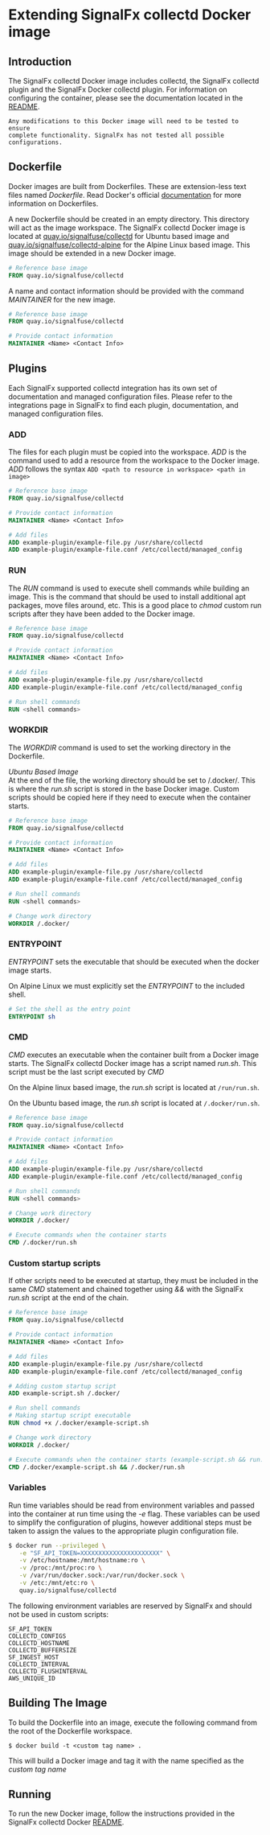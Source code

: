 # Extending SignalFx collectd Docker image

## Introduction

The SignalFx collectd Docker image includes collectd, the SignalFx collectd 
plugin and the SignalFx Docker collectd plugin. For information on 
configuring the container, please see the documentation located in the 
[README](../README.md).

```
Any modifications to this Docker image will need to be tested to ensure 
complete functionality. SignalFx has not tested all possible configurations.
```

## Dockerfile

Docker images are built from Dockerfiles. These are extension-less text files 
named *Dockerfile*. Read Docker's official 
[documentation](https://docs.docker.com/engine/reference/builder/) for more 
information on Dockerfiles.

A new Dockerfile should be created in an empty directory. This 
directory will act as the image workspace. The SignalFx collectd Docker 
image is located at 
[quay.io/signalfuse/collectd](https://quay.io/repository/signalfuse/collectd)
for Ubuntu based image and 
[quay.io/signalfuse/collectd-alpine](https://quay.io/repository/signalfuse/collectd-alpine)
for the Alpine Linux based image. 
This image should be extended in a new Docker image.  

```Dockerfile
# Reference base image
FROM quay.io/signalfuse/collectd
```

A name and contact information should be provided with the command *MAINTAINER*
for the new image.

```Dockerfile
# Reference base image
FROM quay.io/signalfuse/collectd

# Provide contact information
MAINTAINER <Name> <Contact Info>
```

## Plugins

Each SignalFx supported collectd integration has its own set of documentation
and managed configuration files. Please refer to the integrations page in 
SignalFx to find each plugin, documentation, and managed 
configuration files.

### ADD

The files for each plugin must be copied into the workspace. *ADD* is the 
command used to add a resource from the workspace to the Docker image. *ADD*
follows the syntax ```ADD <path to resource in workspace> <path in image>```

```Dockerfile
# Reference base image
FROM quay.io/signalfuse/collectd

# Provide contact information
MAINTAINER <Name> <Contact Info>

# Add files
ADD example-plugin/example-file.py /usr/share/collectd
ADD example-plugin/example-file.conf /etc/collectd/managed_config
```

### RUN

The *RUN* command is used to execute shell commands while building an image.
This is the command that should be used to install additional apt packages, 
move files around, etc.  This is a good place to *chmod* custom run scripts 
after they have been added to the Docker image.

```Dockerfile
# Reference base image
FROM quay.io/signalfuse/collectd

# Provide contact information
MAINTAINER <Name> <Contact Info>

# Add files
ADD example-plugin/example-file.py /usr/share/collectd
ADD example-plugin/example-file.conf /etc/collectd/managed_config

# Run shell commands
RUN <shell commands>
```

### WORKDIR

The *WORKDIR* command is used to set the working directory in the Dockerfile.

*Ubuntu Based Image*\
At the end of the file, the working directory should be set to /.docker/.
This is where the *run.sh* script is stored in the base Docker image. Custom
scripts should be copied here if they need to execute when the container 
starts.

```Dockerfile
# Reference base image
FROM quay.io/signalfuse/collectd

# Provide contact information
MAINTAINER <Name> <Contact Info>

# Add files
ADD example-plugin/example-file.py /usr/share/collectd
ADD example-plugin/example-file.conf /etc/collectd/managed_config

# Run shell commands
RUN <shell commands>

# Change work directory
WORKDIR /.docker/
```

### ENTRYPOINT
*ENTRYPOINT* sets the executable that should be executed when the docker image
starts.  

On Alpine Linux we must explicitly set the *ENTRYPOINT* to the included shell.

```Dockerfile
# Set the shell as the entry point
ENTRYPOINT sh
```

### CMD

*CMD* executes an executable when the container built from a Docker image 
starts. The SignalFx collectd Docker image has a script named *run.sh*. This 
script must be the last script executed by
*CMD*

On the Alpine linux based image, the *run.sh* script is located at 
`/run/run.sh`.

On the Ubuntu based image, the *run.sh* script is located at `/.docker/run.sh`.

```Dockerfile
# Reference base image
FROM quay.io/signalfuse/collectd

# Provide contact information
MAINTAINER <Name> <Contact Info>

# Add files
ADD example-plugin/example-file.py /usr/share/collectd
ADD example-plugin/example-file.conf /etc/collectd/managed_config

# Run shell commands
RUN <shell commands>

# Change work directory
WORKDIR /.docker/

# Execute commands when the container starts
CMD /.docker/run.sh
```

### Custom startup scripts

If other scripts need to be executed at startup, they must be included in the
same *CMD* statement and chained together using *&&* with the SignalFx *run.sh*
script at the end of the chain.

```Dockerfile
# Reference base image
FROM quay.io/signalfuse/collectd

# Provide contact information
MAINTAINER <Name> <Contact Info>

# Add files
ADD example-plugin/example-file.py /usr/share/collectd
ADD example-plugin/example-file.conf /etc/collectd/managed_config

# Adding custom startup script
ADD example-script.sh /.docker/

# Run shell commands
# Making startup script executable
RUN chmod +x /.docker/example-script.sh

# Change work directory
WORKDIR /.docker/

# Execute commands when the container starts (example-script.sh && run.sh)
CMD /.docker/example-script.sh && /.docker/run.sh
```

### Variables

Run time variables should be read from environment variables and passed into 
the container at run time using the ​*-e*​ flag.  These variables can be used to 
simplify the configuration of plugins, however additional steps must be taken 
to assign the values to the appropriate plugin configuration file.

```BASH
$ docker run --privileged \
   -e "SF_API_TOKEN=XXXXXXXXXXXXXXXXXXXXXX" \
   -v /etc/hostname:/mnt/hostname:ro \
   -v /proc:/mnt/proc:ro \
   -v /var/run/docker.sock:/var/run/docker.sock \
   -v /etc:/mnt/etc:ro \
   quay.io/signalfuse/collectd
```

The following environment variables are reserved by SignalFx and should not be
used in custom scripts:

```
SF_API_TOKEN
COLLECTD_CONFIGS
COLLECTD_HOSTNAME
COLLECTD_BUFFERSIZE
SF_INGEST_HOST
COLLECTD_INTERVAL
COLLECTD_FLUSHINTERVAL
AWS_UNIQUE_ID
```

## Building The Image

To build the Dockerfile into an image, execute the following command from the
root of the Dockerfile workspace.

```
$ docker build -t <custom tag name> .
```

This will build a Docker image and tag it with the name specified as the 
*custom tag name*

## Running

To run the new Docker image, follow the instructions provided in the SignalFx
collectd Docker [README](../README.md).
